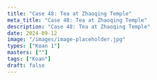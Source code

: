 ```yaml
---
title: "Case 48: Tea at Zhaoqing Temple"
meta_title: "Case 48: Tea at Zhaoqing Temple"
description: "Case 48: Tea at Zhaoqing Temple"
date: 2024-09-12
image: "/images/image-placeholder.jpg"
types: ["Koan 1"]
masters: [""]
tags: ["Koan"]
draft: false
---
```


